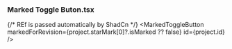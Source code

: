 ### Marked Toggle Buton.tsx

{/* REf is passed automatically by ShadCn  */}
<MarkedToggleButton markedForRevision={project.starMark[0]?.isMarked ?? false} id={project.id} />